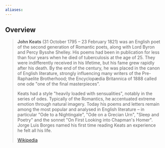 ```yaml
---
aliases:
---
```

## Overview
> **John Keats** (31 October 1795 – 23 February 1821) was an English poet of the second generation of Romantic poets, along with Lord Byron and Percy Bysshe Shelley. His poems had been in publication for less than four years when he died of tuberculosis at the age of 25. They were indifferently received in his lifetime, but his fame grew rapidly after his death. By the end of the century, he was placed in the canon of English literature, strongly influencing many writers of the Pre-Raphaelite Brotherhood; the Encyclopædia Britannica of 1888 called one ode "one of the final masterpieces". 
>
> Keats had a style "heavily loaded with sensualities", notably in the series of odes. Typically of the Romantics, he accentuated extreme emotion through natural imagery. Today his poems and letters remain among the most popular and analysed in English literature – in particular "Ode to a Nightingale", "Ode on a Grecian Urn", "Sleep and Poetry" and the sonnet "On First Looking into Chapman's Homer". Jorge Luis Borges named his first time reading Keats an experience he felt all his life.
>
> [Wikipedia](https://en.wikipedia.org/wiki/John%20Keats)